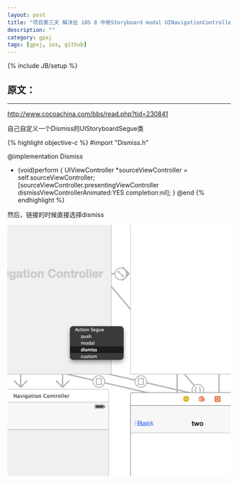 ```yaml
---
layout: post
title: "项目第三天 解决在 iOS 8 中用Storyboard modal UINavigationController不能dismiss的问题"
description: ""
category: gpxj
tags: [gpxj, ios, github]
---
```

{% include JB/setup %}

## 原文：
---

<http://www.cocoachina.com/bbs/read.php?tid=230841>

自己自定义一个Dismiss的UIStoryboardSegue类

{% highlight objective-c %}
#import "Dismiss.h"

@implementation Dismiss
- (void)perform
{
	UIViewController *sourceViewController = self.sourceViewController;
	[sourceViewController.presentingViewController dismissViewControllerAnimated:YES completion:nil];
}
@end
{% endhighlight %}

然后，链接的时候直接选择dismiss

![1.png](/assets/img/ios/gpxj/3/1/1.png)
